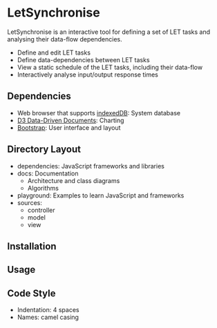# LetSynchronise
LetSynchronise is an interactive tool for defining a set of LET tasks and analysing their data-flow dependencies.
* Define and edit LET tasks
* Define data-dependencies between LET tasks
* View a static schedule of the LET tasks, including their data-flow
* Interactively analyse input/output response times 


## Dependencies
* Web browser that supports [indexedDB](https://developer.mozilla.org/en-US/docs/Web/API/IndexedDB_API): System database
* [D3 Data-Driven Documents](https://d3js.org): Charting
* [Bootstrap](https://getbootstrap.com): User interface and layout


## Directory Layout
* dependencies: JavaScript frameworks and libraries
* docs: Documentation
   * Architecture and class diagrams
   * Algorithms
* playground: Examples to learn JavaScript and frameworks
* sources:
   * controller
   * model
   * view


## Installation


## Usage

## Code Style
* Indentation: 4 spaces
* Names: camel casing
